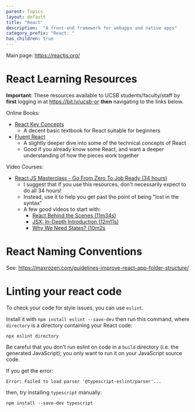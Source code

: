 ```yaml
---
parent: Topics
layout: default
title: "React"
description:  "A front-end framework for webapps and native apps"
category_prefix: "React: "
has_children: true
---
```


Main page: <https://reactjs.org/>

# React Learning Resources 

**Important**: These resources available to UCSB students/faculty/staff by **first** logging in at https://bit.ly/ucsb-or **then** navigating to the links below.

Online Books:

* [React Key Concepts](https://learning.oreilly.com/library/view/react-key-concepts/9781803234502/)
  - A decent basic textbook for React suitable for beginners
* [Fluent React](https://learning.oreilly.com/library/view/fluent-react/9781098138707/)
  - A slightly deeper dive into some of the technical concepts of React
  - Good if you already know some React, and want a deeper understanding of how the pieces work together

Video Courses:

* [React JS Masterclass - Go From Zero To Job Ready (34 hours)](https://learning.oreilly.com/videos/react-js-masterclass/9781805125549/)
  - I suggest that if you use this resources, don't necessarily expect to do all 34 hours!
  - Instead, use it to help you get past the point of being "lost in the syntax"
  - A few good videos to start with:
    - [React Behind the Scenes (11m34s)](https://learning.oreilly.com/videos/react-js-masterclass/9781805125549/9781805125549-video2_4/)
    - [JSX: In-Depth Introduction (12m11s)](https://learning.oreilly.com/videos/react-js-masterclass/9781805125549/9781805125549-video2_7/)
    - [Why We Need States? (10m2s](https://learning.oreilly.com/videos/react-js-masterclass/9781805125549/9781805125549-video3_1/)

# React Naming Conventions

See: <https://maxrozen.com/guidelines-improve-react-app-folder-structure/>

# Linting your react code

To check your code for style issues, you can use `eslint`.

Install it with `npm install eslint --save-dev` then run this command, where `directory` is a directory containing
your React code:

```
npx eslint directory
```

Be careful that you don't run eslint on code in a `build` directory (i.e. the generated JavaScript); you only want to run it on your JavaScript source code.

If you get the error:

```
Error: Failed to load parser '@typescript-eslint/parser'...
```

then, try installing `typescript` manually:

```
npm install --save-dev typescript
```
